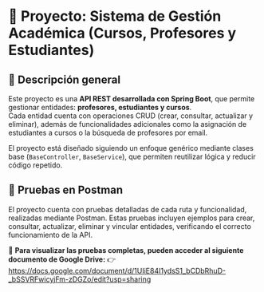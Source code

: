 # 🧩 Proyecto: Sistema de Gestión Académica (Cursos, Profesores y Estudiantes)

## 📘 Descripción general

Este proyecto es una **API REST desarrollada con Spring Boot**, que permite gestionar entidades: **profesores, estudiantes y cursos**.  
Cada entidad cuenta con operaciones CRUD (crear, consultar, actualizar y eliminar), además de funcionalidades adicionales como la asignación de estudiantes a cursos o la búsqueda de profesores por email.

El proyecto está diseñado siguiendo un enfoque genérico mediante clases base (`BaseController`, `BaseService`), que permiten reutilizar lógica y reducir código repetido.

## 🧪 Pruebas en Postman

El proyecto cuenta con pruebas detalladas de cada ruta y funcionalidad, realizadas mediante Postman.
Estas pruebas incluyen ejemplos para crear, consultar, actualizar, eliminar y vincular entidades, verificando el correcto funcionamiento de la API.

🔗 **Para visualizar las pruebas completas, pueden acceder al siguiente documento de Google Drive:**
👉 https://docs.google.com/document/d/1UIiE84I1ydsS1_bCDbRhuD-_bSSVRFwicyjFm-zDGZo/edit?usp=sharing
